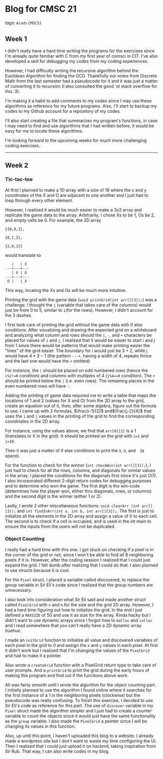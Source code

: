 # Blog for CMSC 21
###### tags: `Acads` `CMSC21`

## Week 1
I didn't really have a hard time writing the programs for the exercises since I'm already quite familiar with C from my first year of comsci in CIT. I've also developed a skill for debugging my codes from my coding experiences.

However, I had difficulty writing the recursive algorithm behind the Euclidean Algorithm for finding the GCD. Thankfully our notes from Discrete Math from the last semester had a pseudocode for it and it was just a matter of converting it to recursion (I also consulted the good 'ol stack overflow for this :3). 

I'm making it a habit to add comments to my codes since I may use these algorithms as reference for my future programs. Also, I'll start to backup my codes to my Github account for a repository of my codes. 

I'll also start creating a file that summarizes my program's functions, in case I may need to find and use algorithms that I had written before, it would be easy for me to locate these algorithms.

I'm looking forward to the upcoming weeks for much more challenging coding exercises.

---
## Week 2
### Tic-tac-toe

At first I planned to make a 1D array with a size of 18 where the x and y coordinates of the X and O are adjacent to one another and I just had to loop through every other element. 

However, I realized it would be much easier to make a 3x3 array and replicate the game data to the array. Arbitrarily, I chose Xs to be 1, Os be 2, and empty cells be 0. For example, the 2D array
```
{{0,0,1},

{0,1,2},

{2,0,1}}
```

would translate to 

```
   |   | X
---+---+---
   | X | O
---+---+---
 O |   | X

```
This way, locating the Xs and Os will be much more intuitive.

Printing the grid with the game data (`void printGrid(int arr[][3]);`) was a challenge. I thought the `j` (variable that takes care of the columns) would just be from 0 to 5, similar to `i`(for the rows). However, I didn't account for the 3 dashes.

I first took care of printing the grid without the game data with if else conditions. After visualizing and drawing the expected grid on a whiteboard and analyzing what column and rows should the `|`, `-`, and `+` characters be placed for values of `i` and `j`, I realized that it would be easier to start i and j from 1 since there would be patterns that would make printing easier the "lines" of the grid easier. The boundary for i would just be $3+2$, while j would have $4*3-1$ (the pattern `---+`, having a width of 4, repeats thrice and  the last one would have the `+` omitted)

For instance, the `|` should be placed on odd numbered rows (hence the `i%2!=0` condition) and columns with multiples of 4 (`j%4==0` condition). The `+` should be printed below the `|` (i.e. even rows). The remaining places in the even numbered rows will have `-`.

Adding the printing of game data required me to write a table that maps the locations of 1 and 2 (values for X and O) from the 2D array to the grid, create an equation out of it, then, after some algebra, figure out the formula to use. I came up with 2 formulas, $\frac{i-1}{2}$ and$\frac{j-2}{4}$ that uses the `i` and `j` values in the printing of the grid to find the corresponding coordinates in the 2D array.

For instance, using the values above, we find that `arr[0][2]` is a 1 (translates to X in the grid). It should be printed on the grid with `i=1` and `j=10`. 

Then it was just a matter of if else conditions to print the `X`, `O`, and ` ` (a space). 

For the function to check for the winner (`int checkWin(int arr[][3]);`), I just had to check for all the rows, columns, and diagonals for similar values in the array. I placed the conditions for the diagonals first since it's just $O(1)$. I also incorporated different 2-digit return codes for debugging purposes and to determine who won the game. The first digit is the win-code (determines how the player won, either thru diagonals, rows, or columns) and the second digit is the winner (either 1 or 2).

Lastly, I wrote 2 other miscellaneous functions: `void clearArr (int arr[][3]);` and `int findInArr(int a, int b, int arr[][3]);`. The first is just to initialize all the elements in the 2D array and assign a value of 0 to each cell. The second is to check if a cell is occupied, and is used in the int main to ensure the inputs from the users will not be duplicated.


### Object Counting

I really had a hard time with this one. I got stuck on checking if a pixel is in the corner of the grid or not, since I won't be able to find all 8 neighboring pixels if it is. However, after the coding session I realized that I could just expand the grid. I felt dumb after realizing that I could do that. I also planned to use structs because it is cool.

For the `Pixel` struct, I placed a variable called discovered, to replace the group variable in Sir Eli's code since I realized that the group numbers are unnecessary. 

I also took into consideration what Sir Eli said and made another struct called `PixelGrid` with `n` and `m` for the size and the grid 2D array. However, I had a hard time figuring out how to initialize the grid. In the end I just defined a `MAXSIZE` of 50 and use it as size for the array. Kinda hacky but I didn't want to use dynamic arrays since I forgot how to `malloc` and `calloc` and I read somewhere that you can't really have a 2D dynamic array *huehue*. 

I made an `initGrid` function to initialize all value and discovered variables of each pixel in the grid to 0 and assign the `x` and `y` values in each pixel. At first it didn't work but I realized that I'm changing the values of the `PixelGrid` and had to make it a pointer. 

Also wrote a `createGrid` function with a PixelGrid return type to take care of user prompts. And a `printGrid` to print the grid during the early hours of making this program and find out if the functions above work. 

All was fairly smooth until I wrote the algorithm for the object counting part. I initially planned to use the algorithm I found online where it searches for the first instance of a 1 in the neighboring pixels (clockwise) but the pseudocode was really confusing. To finish this exercise, I decided to use Sir Eli's code as reference for this part. The use of `discover` variable in my `Pixel` struct made the algorithm simpler and I just had to create a counter variable to count the objects since it would just have the same functionality as the `group` variable. I also made the `PixelGrid` a pointer since I will be changing its values in this function.

Also, up until this point, I haven't uploaded this blog to a website. I already made a wordpress site but I don't want to waste my time configuring the UI. Then I realized that I could just upload it on hackmd, taking inspiration from Sir Rub. That way, I can also write codes in my blog.